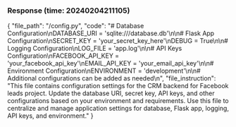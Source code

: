 ### Response (time: 20240204211105)

{
  "file_path": "/config.py",
  "code": "# Database Configuration\nDATABASE_URI = 'sqlite:///database.db'\n\n# Flask App Configuration\nSECRET_KEY = 'your_secret_key_here'\nDEBUG = True\n\n# Logging Configuration\nLOG_FILE = 'app.log'\n\n# API Keys Configuration\nFACEBOOK_API_KEY = 'your_facebook_api_key'\nEMAIL_API_KEY = 'your_email_api_key'\n\n# Environment Configuration\nENVIRONMENT = 'development'\n\n# Additional configurations can be added as needed\n",
  "file_instruction": "This file contains configuration settings for the CRM backend for Facebook leads project. Update the database URI, secret key, API keys, and other configurations based on your environment and requirements. Use this file to centralize and manage application settings for database, Flask app, logging, API keys, and environment."
}